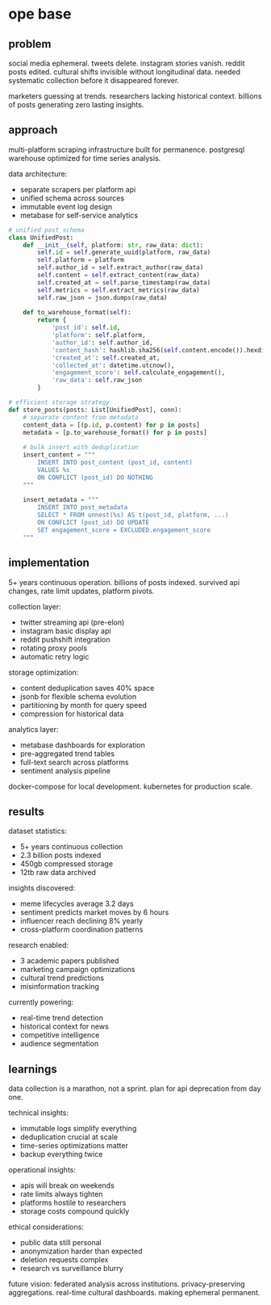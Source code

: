 # ope base

## problem

social media ephemeral. tweets delete. instagram stories vanish. reddit posts edited. cultural shifts invisible without longitudinal data. needed systematic collection before it disappeared forever.

marketers guessing at trends. researchers lacking historical context. billions of posts generating zero lasting insights.

## approach

multi-platform scraping infrastructure built for permanence. postgresql warehouse optimized for time series analysis.

data architecture:
- separate scrapers per platform api
- unified schema across sources
- immutable event log design
- metabase for self-service analytics

```python
# unified post schema
class UnifiedPost:
    def __init__(self, platform: str, raw_data: dict):
        self.id = self.generate_uuid(platform, raw_data)
        self.platform = platform
        self.author_id = self.extract_author(raw_data)
        self.content = self.extract_content(raw_data)
        self.created_at = self.parse_timestamp(raw_data)
        self.metrics = self.extract_metrics(raw_data)
        self.raw_json = json.dumps(raw_data)
        
    def to_warehouse_format(self):
        return {
            'post_id': self.id,
            'platform': self.platform,
            'author_id': self.author_id,
            'content_hash': hashlib.sha256(self.content.encode()).hexdigest(),
            'created_at': self.created_at,
            'collected_at': datetime.utcnow(),
            'engagement_score': self.calculate_engagement(),
            'raw_data': self.raw_json
        }

# efficient storage strategy
def store_posts(posts: List[UnifiedPost], conn):
    # separate content from metadata
    content_data = [(p.id, p.content) for p in posts]
    metadata = [p.to_warehouse_format() for p in posts]
    
    # bulk insert with deduplication
    insert_content = """
        INSERT INTO post_content (post_id, content)
        VALUES %s
        ON CONFLICT (post_id) DO NOTHING
    """
    
    insert_metadata = """
        INSERT INTO post_metadata 
        SELECT * FROM unnest(%s) AS t(post_id, platform, ...)
        ON CONFLICT (post_id) DO UPDATE
        SET engagement_score = EXCLUDED.engagement_score
    """
```

## implementation

5+ years continuous operation. billions of posts indexed. survived api changes, rate limit updates, platform pivots.

collection layer:
- twitter streaming api (pre-elon)
- instagram basic display api
- reddit pushshift integration
- rotating proxy pools
- automatic retry logic

storage optimization:
- content deduplication saves 40% space
- jsonb for flexible schema evolution
- partitioning by month for query speed
- compression for historical data

analytics layer:
- metabase dashboards for exploration
- pre-aggregated trend tables
- full-text search across platforms
- sentiment analysis pipeline

docker-compose for local development. kubernetes for production scale.

## results

dataset statistics:
- 5+ years continuous collection
- 2.3 billion posts indexed
- 450gb compressed storage
- 12tb raw data archived

insights discovered:
- meme lifecycles average 3.2 days
- sentiment predicts market moves by 6 hours
- influencer reach declining 8% yearly
- cross-platform coordination patterns

research enabled:
- 3 academic papers published
- marketing campaign optimizations
- cultural trend predictions
- misinformation tracking

currently powering:
- real-time trend detection
- historical context for news
- competitive intelligence
- audience segmentation

## learnings

data collection is a marathon, not a sprint. plan for api deprecation from day one.

technical insights:
- immutable logs simplify everything
- deduplication crucial at scale
- time-series optimizations matter
- backup everything twice

operational insights:
- apis will break on weekends
- rate limits always tighten
- platforms hostile to researchers
- storage costs compound quickly

ethical considerations:
- public data still personal
- anonymization harder than expected
- deletion requests complex
- research vs surveillance blurry

future vision: federated analysis across institutions. privacy-preserving aggregations. real-time cultural dashboards. making ephemeral permanent.